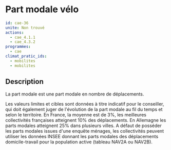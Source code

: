 # Part modale vélo
```yaml
id: cae-36
unite: Non trouvé
actions:
  - cae_4.1.1
  - cae_4.3.2
programmes:
  - cae
climat_pratic_ids:
  - mobilites
  - mobilites
```
## Description
La part modale est une part modale en nombre de déplacements.

Les valeurs limites et cibles sont données à titre indicatif pour le conseiller, qui doit également juger de l'évolution de la part modale au fil du temps et selon le territoire. En France, la moyenne est de 3%, les meilleures collectivités françaises atteignent 10% des déplacements. En Allemagne les parts modales atteignent 25% dans plusieurs villes. A défaut de posséder les parts modales issues d'une enquête ménages, les collectivités peuvent utiliser les données INSEE donnant les parts modales des déplacements domicile-travail pour la population active (tableau NAV2A ou NAV2B).




